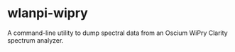 # wlanpi-wipry

A command-line utility to dump spectral data from an Oscium WiPry Clarity spectrum analyzer.
